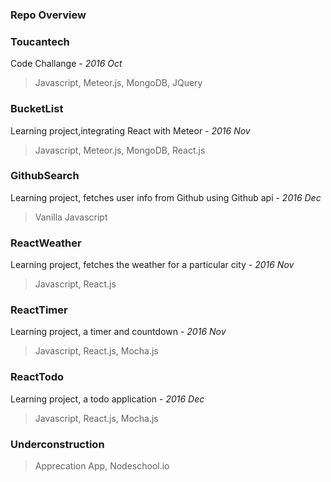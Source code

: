 <h3>Repo Overview</h3>

<h3>Toucantech</h3>

Code Challange - *2016 Oct*
>Javascript, Meteor.js, MongoDB, JQuery

<h3>BucketList</h3>

Learning project,integrating React with Meteor - *2016 Nov*
>Javascript, Meteor.js, MongoDB, React.js 

<h3>GithubSearch</h3>

Learning project, fetches user info from Github using Github api - *2016 Dec*
>Vanilla Javascript

<h3>ReactWeather</h3>

Learning project, fetches the weather for a particular city - *2016 Nov*
>Javascript, React.js

<h3>ReactTimer</h3>

Learning project, a timer and countdown - *2016 Nov*
>Javascript, React.js, Mocha.js

<h3>ReactTodo</h3>

Learning project, a todo application - *2016 Dec*
>Javascript, React.js, Mocha.js


<h3>Underconstruction</h3>

>Apprecation App, Nodeschool.io



                  
